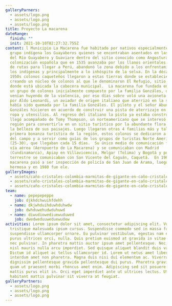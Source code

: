 ```yaml
---
galleryParners:
  - assets/logo.png
  - assets/logo.png
  - assets/logo.png
title: Proyecto La macarena
dateRange:
  finish: ""
  init: 2021-10-10T02:27:32.755Z
content: l Municipio La Macarena fue habitado por nativos especialmente del
  grupo indígena los Guayaberos quienes se encontraban asentados en las márgenes
  del Río Guayabero y Guaviare dentro del sitio conocido como Angosturas I. La
  colonización española que en 1535 avanzaba por los llanos orientales en busca
  de rutas para llegar a Perú, abandonó la zona debido a los enfrentamientos con
  los indígenas y principalmente a lo inhóspito de la selva. En la década de los
  1950s colonos caqueteños llegaron a estas tierras donde se establecieron,
  creando un núcleo de colonos al que le denominaron El Refugio, sitio actual
  donde está ubicada la cabecera municipal.  La macarena fue fundada en 1954 por
  un grupo de colonos inicialmente compuesto por la familia Gonzáles, quienes
  venían huyendo de la violencia, por eso días sobre voló una avioneta piloteada
  por Aldo Leonardi, un aviador de origen italiano que aterrizó en la sabana que
  había sido quemada por la familia Gonzáles. El piloto y el señor Abundio
  Gonzáles hicieren en acuerdo de construir una pista de aterrizaje en cambio de
  ropa y utensilios. Al regreso del italiano la pista ya estaba construida y
  llegó acompañado de Tomy Thompson, un norteamericano que se interesó por la
  región para convertirla en un sitio turístico por la abundante flora y fauna y
  la belleza de sus paisajes. Luego llegaron otras 4 familias más y tal vez la
  primera bonanza turística de la región, estos colonos se dedicaron a labores
  del campo y a servir como guías de los grupos de turistas Norte Americanos
  (25-30), que llegaban cada 15 días.  Su único medio de comunicación fue por
  vía aérea (Aeropuerto de La Macarena) y se comunicaban con Madrid
  (Cundinamarca), Apiay en Villavicencio, Melgar (Tolima) y Bogotá y por vía
  terrestre se comunicaban con San Vicente del Caguán, Caquetá.  En 1960 la
  macarena pasó a ser inspección de policía de San Juan de Arama, luego de vista
  hermosa y en 1980 fue ele.
galleryImages:
  - assets/caño-cristales-colombia-marmitas-de-gigante-en-caño-cristales-foto-mario-carvajal.jpg
  - assets/caño-cristales-colombia-marmitas-de-gigante-en-caño-cristales-foto-mario-carvajal.jpg
  - assets/caño-cristales-colombia-marmitas-de-gigante-en-caño-cristales-foto-mario-carvajal.jpg
team:
  - name: pepepepeppe
    job: djkhdchwuihfdehh
  - name: dkjwhduihduwhduhwdw
    job: dwhduwehudwduhuwd
  - name: diwudiowediuewuduwed
    job: dwedweduuweduewudew
activities: Lorem ipsum dolor sit amet, consectetur adipiscing elit. Vulputate
  tristique malesuada ipsum cursus. Suspendisse commodo sed in massa fusce
  suspendisse ullamcorper ornare. Eu pulvinar vestibulum, egestas nam eu. Lacus,
  purus ultrices orci, nulla. Quis pretium euismod at gravida in vitae euismod
  nec pulvinar. In pharetra mattis auctor ipsum amet pellentesque. Nec, urna,
  nisl mauris nulla arcu imperdiet. Sed quisque aliquet blandit duis varius sed.
  Dictum id aliquet ac tellus ullamcorper id. Lorem ut netus amet libero
  interdum amet non pharetra. Magna duis nisi dui elementum ac. Viverra lorem
  dignissim pellentesque gravida pellentesque dui purus. Pharetra gravida ornare
  quam ut praesent morbi rhoncus amet enim. Adipiscing sed sit posuere magna
  mattis purus elit in. Orci eget imperdiet ante ut ultrices lectus. Ut sodales
  habitant mattis pulvinar sit viverra at feugiat.
galleryPartners:
  - assets/logo.png
  - assets/logo.png
  - assets/logo.png
---
```

